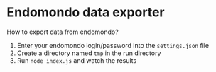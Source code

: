 # Endomondo data exporter

How to export data from endomondo?

1. Enter your endomondo login/password into the `settings.json` file
2. Create a directory named `tmp` in the run directory
2. Run `node index.js` and watch the results